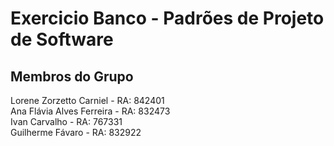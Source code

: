 # Exercicio Banco - Padrões de Projeto de Software

## Membros do Grupo
Lorene Zorzetto Carniel - RA: 842401 \
Ana Flávia Alves Ferreira - RA: 832473 \
Ivan Carvalho - RA: 767331 \
Guilherme Fávaro - RA: 832922 
